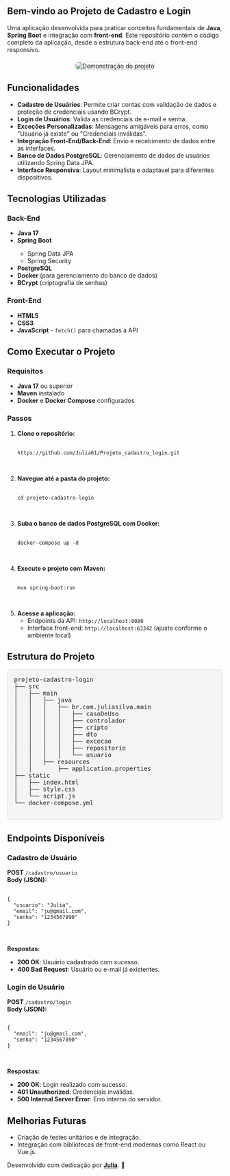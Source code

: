 <section>
  <h1>Bem-vindo ao Projeto de Cadastro e Login</h1>
  <p>
    Uma aplicação desenvolvida para praticar conceitos fundamentais de <strong>Java</strong>, 
    <strong>Spring Boot</strong> e integração com <strong>front-end</strong>. Este repositório contém o código 
    completo da aplicação, desde a estrutura back-end até o front-end responsivo.
  </p>
  <div style="text-align: center; margin: 20px 0;">
    <img 
      src="https://github.com/user-attachments/assets/db881a14-0d8d-4434-800c-ac7e83fb8597" 
      alt="Demonstração do projeto" 
      style="max-width: 100%; height: auto; border: 1px solid #ccc; border-radius: 8px;"
    />
  </div>
</section>

<h2>Funcionalidades</h2>
    <ul>
        <li><strong>Cadastro de Usuários</strong>: Permite criar contas com validação de dados e proteção de credenciais usando BCrypt.</li>
        <li><strong>Login de Usuários</strong>: Valida as credenciais de e-mail e senha.</li>
        <li><strong>Exceções Personalizadas</strong>: Mensagens amigáveis para erros, como "Usuário já existe" ou "Credenciais inválidas".</li>
        <li><strong>Integração Front-End/Back-End</strong>: Envio e recebimento de dados entre as interfaces.</li>
        <li><strong>Banco de Dados PostgreSQL</strong>: Gerenciamento de dados de usuários utilizando Spring Data JPA.</li>
        <li><strong>Interface Responsiva</strong>: Layout minimalista e adaptável para diferentes dispositivos.</li>
    </ul>

<h2>Tecnologias Utilizadas</h2>
    <h3>Back-End</h3>
    <ul>
        <li><strong>Java 17</strong></li>
        <li><strong>Spring Boot</strong></li>
        <ul>
            <li>Spring Data JPA</li>
            <li>Spring Security</li>
        </ul>
        <li><strong>PostgreSQL</strong></li>
        <li><strong>Docker</strong> (para gerenciamento do banco de dados)</li>
        <li><strong>BCrypt</strong> (criptografia de senhas)</li>
    </ul>
    <h3>Front-End</h3>
    <ul>
        <li><strong>HTML5</strong></li>
        <li><strong>CSS3</strong></li>
        <li><strong>JavaScript</strong> - <code>fetch()</code> para chamadas à API</li>
    </ul>

<h2>Como Executar o Projeto</h2>
    <h3>Requisitos</h3>
    <ul>
        <li><strong>Java 17</strong> ou superior</li>
        <li><strong>Maven</strong> instalado</li>
        <li><strong>Docker</strong> e <strong>Docker Compose</strong> configurados</li>
    </ul>

<h3>Passos</h3>
<ol>
    <li>
        <strong>Clone o repositório:</strong>
        <pre>
            <code>
https://github.com/Julia61/Projeto_cadastro_login.git
            </code>
        </pre>
    </li>
    <li>
        <strong>Navegue até a pasta do projeto:</strong>
        <pre>
            <code>
cd projeto-cadastro-login
            </code>
        </pre>
    </li>
    <li>
        <strong>Suba o banco de dados PostgreSQL com Docker:</strong>
        <pre>
            <code>
docker-compose up -d
            </code>
        </pre>
    </li>
    <li>
        <strong>Execute o projeto com Maven:</strong>
        <pre>
            <code>
mvn spring-boot:run
            </code>
        </pre>
    </li>
    <li>
        <strong>Acesse a aplicação:</strong>
        <ul>
            <li>Endpoints da API: <code>http://localhost:8080</code></li>
            <li>Interface front-end: <code>http://localhost:63342</code> (ajuste conforme o ambiente local)</li>
        </ul>
    </li>
</ol>

<section>
  <h2>Estrutura do Projeto</h2>
  <pre style="background-color: #f4f4f4; padding: 15px; border-radius: 8px; border: 1px solid #ddd; overflow-x: auto;">
projeto-cadastro-login
├── src
│   ├── main
│   │   ├── java
│   │   │   ├── br.com.juliasilva.main
│   │   │   │   ├── casoDeUso
│   │   │   │   ├── controlador
│   │   │   │   ├── cripto
│   │   │   │   ├── dto
│   │   │   │   ├── excecao
│   │   │   │   ├── repositorio
│   │   │   │   └── usuario
│   │   ├── resources
│   │       ├── application.properties
├── static
│   ├── index.html
│   ├── style.css
│   └── script.js
└── docker-compose.yml
  </pre>
</section>


<h2>Endpoints Disponíveis</h2>
    <h3>Cadastro de Usuário</h3>
    <div class="highlight">
        <strong>POST</strong> <code>/cadastro/usuario</code>
        <br>
        <strong>Body (JSON):</strong>
        <pre>
            <code>
{
  "usuario": "Julia",
  "email": "ju@gmail.com",
  "senha": "1234567890"
}
            </code>
        </pre>
        <strong>Respostas:</strong>
        <ul>
            <li><strong>200 OK</strong>: Usuário cadastrado com sucesso.</li>
            <li><strong>400 Bad Request</strong>: Usuário ou e-mail já existentes.</li>
        </ul>
    </div>

<h3>Login de Usuário</h3>
    <div class="highlight">
        <strong>POST</strong> <code>/cadastro/login</code>
        <br>
        <strong>Body (JSON):</strong>
        <pre>
<code>
{
  "email": "ju@gmail.com",
  "senha": "1234567890"
}
 </code>
        </pre>
        <strong>Respostas:</strong>
        <ul>
            <li><strong>200 OK</strong>: Login realizado com sucesso.</li>
            <li><strong>401 Unauthorized</strong>: Credenciais inválidas.</li>
            <li><strong>500 Internal Server Error</strong>: Erro interno do servidor.</li>
        </ul>
    </div>

<h2>Melhorias Futuras</h2>
    <ul>
        <li>Criação de testes unitários e de integração.</li>
        <li>Integração com bibliotecas de front-end modernas como React ou Vue.js.</li>
    </ul>

<p>Desenvolvido com dedicação por <a href="https://github.com/Julia61" target="_blank"><strong>Julia</strong></a>. 🚀</p>


    

    

